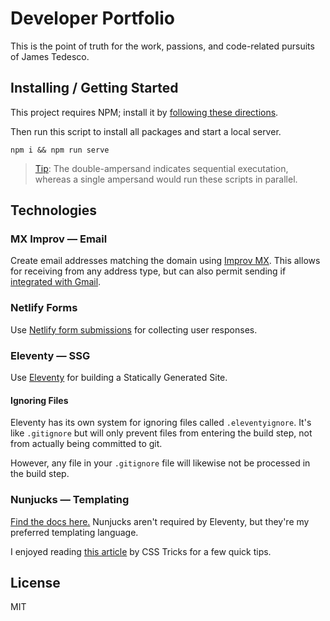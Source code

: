 # Developer Portfolio

This is the point of truth for the work, passions, and code-related pursuits of James Tedesco.

## Installing / Getting Started

This project requires NPM; install it by [following these directions](https://docs.npmjs.com/downloading-and-installing-node-js-and-npm).

Then run this script to install all packages and start a local server.

```console
npm i && npm run serve
```

> [Tip](https://stackoverflow.com/a/39172660/5395435): The double-ampersand indicates sequential executation, whereas a single ampersand would run these scripts in parallel.

## Technologies

### MX Improv — Email

Create email addresses matching the domain using [Improv MX](https://improvmx.com). This allows for receiving from any address type, but can also permit sending if [integrated with Gmail](https://improvmx.com/guides/send-emails-using-gmail/).

### Netlify Forms

Use [Netlify form submissions](http://xahlee.info) for collecting user responses.

### Eleventy — SSG

Use [Eleventy](https://www.11ty.dev/docs/getting-started/) for building a Statically Generated Site.

#### Ignoring Files

Eleventy has its own system for ignoring files called `.eleventyignore`. It's like `.gitignore` but will only prevent files from entering the build step, not from actually being committed to git.

However, any file in your `.gitignore` file will likewise not be processed in the build step.

### Nunjucks — Templating

[Find the docs here.](https://mozilla.github.io/nunjucks/) Nunjucks aren't required by Eleventy, but they're my preferred templating language.

I enjoyed reading [this article](https://css-tricks.com/killer-features-of-nunjucks/) by CSS Tricks for a few quick tips.

## License

MIT
